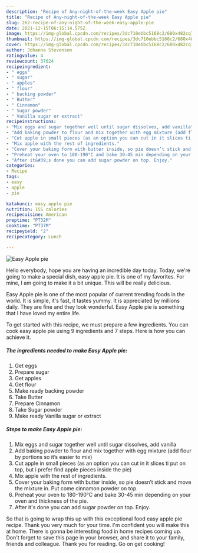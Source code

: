 ```yaml
---
description: "Recipe of Any-night-of-the-week Easy Apple pie"
title: "Recipe of Any-night-of-the-week Easy Apple pie"
slug: 262-recipe-of-any-night-of-the-week-easy-apple-pie
date: 2021-12-15T06:15:14.575Z
image: https://img-global.cpcdn.com/recipes/3dc710ebbc5168c2/680x482cq70/easy-apple-pie-recipe-main-photo.jpg
thumbnail: https://img-global.cpcdn.com/recipes/3dc710ebbc5168c2/680x482cq70/easy-apple-pie-recipe-main-photo.jpg
cover: https://img-global.cpcdn.com/recipes/3dc710ebbc5168c2/680x482cq70/easy-apple-pie-recipe-main-photo.jpg
author: Johanna Stevenson
ratingvalue: 4
reviewcount: 37024
recipeingredient:
- " eggs"
- " sugar"
- " apples"
- " flour"
- " backing powder"
- " Butter"
- " Cinnamon"
- " Sugar powder"
- " Vanilla sugar or extract"
recipeinstructions:
- "Mix eggs and sugar together well until sugar dissolves, add vanilla"
- "Add baking powder to flour and mix together with egg mixture (add flour by portions so it’s easier to mix)"
- "Cut apple in small pieces (as an option you can cut in it slices ti put on top, but i prefer find apple pieces inside the pie)"
- "Mix apple with the rest of ingredients."
- "Cover your baking form with butter inside, so pie doesn’t stick and move the mixture in. Put come cinnamon powder on top."
- "Preheat your oven to 180-190°C and bake 30-45 min depending on your oven and thickness of the pie."
- "After it&#39;s done you can add sugar powder on top. Enjoy."
categories:
- Recipe
tags:
- easy
- apple
- pie

katakunci: easy apple pie 
nutrition: 155 calories
recipecuisine: American
preptime: "PT32M"
cooktime: "PT37M"
recipeyield: "2"
recipecategory: Lunch

---
```



![Easy Apple pie](https://img-global.cpcdn.com/recipes/3dc710ebbc5168c2/680x482cq70/easy-apple-pie-recipe-main-photo.jpg)

Hello everybody, hope you are having an incredible day today. Today, we're going to make a special dish, easy apple pie. It is one of my favorites. For mine, I am going to make it a bit unique. This will be really delicious.

Easy Apple pie is one of the most popular of current trending foods in the world. It is simple, it's fast, it tastes yummy. It is appreciated by millions daily. They are fine and they look wonderful. Easy Apple pie is something that I have loved my entire life.




To get started with this recipe, we must prepare a few ingredients. You can cook easy apple pie using 9 ingredients and 7 steps. Here is how you can achieve it.

<!--inarticleads1-->

##### The ingredients needed to make Easy Apple pie:

1. Get  eggs
1. Prepare  sugar
1. Get  apples
1. Get  flour
1. Make ready  backing powder
1. Take  Butter
1. Prepare  Cinnamon
1. Take  Sugar powder
1. Make ready  Vanilla sugar or extract




<!--inarticleads2-->

##### Steps to make Easy Apple pie:

1. Mix eggs and sugar together well until sugar dissolves, add vanilla
1. Add baking powder to flour and mix together with egg mixture (add flour by portions so it’s easier to mix)
1. Cut apple in small pieces (as an option you can cut in it slices ti put on top, but i prefer find apple pieces inside the pie)
1. Mix apple with the rest of ingredients.
1. Cover your baking form with butter inside, so pie doesn’t stick and move the mixture in. Put come cinnamon powder on top.
1. Preheat your oven to 180-190°C and bake 30-45 min depending on your oven and thickness of the pie.
1. After it&#39;s done you can add sugar powder on top. Enjoy.




So that is going to wrap this up with this exceptional food easy apple pie recipe. Thank you very much for your time. I'm confident you will make this at home. There is gonna be interesting food in home recipes coming up. Don't forget to save this page in your browser, and share it to your family, friends and colleague. Thank you for reading. Go on get cooking!
